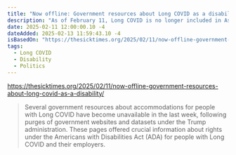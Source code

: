 ```yaml
---
title: "Now offline: Government resources about Long COVID as a disability"
description: "As of February 11, Long COVID is no longer included in AskJAN’s directory of disabilities. The website’s Long COVID resources — which previously included information about the disease’s legal status, key symptoms, and suggestions for accommodations — are also unavailable"
date: 2025-02-11 12:00:00.10 -4
dateAdded: 2025-02-13 11:59:43.10 -4
isBasedOn: "https://thesicktimes.org/2025/02/11/now-offline-government-resources-about-long-covid-as-a-disability/"
tags:
  - Long COVID
  - Disability
  - Politics
---
```


https://thesicktimes.org/2025/02/11/now-offline-government-resources-about-long-covid-as-a-disability/

> Several government resources about accommodations for people with Long COVID have become unavailable in the last week, following purges of government websites and datasets under the Trump administration. These pages offered crucial information about rights under the Americans with Disabilities Act (ADA) for people with Long COVID and their employers.

